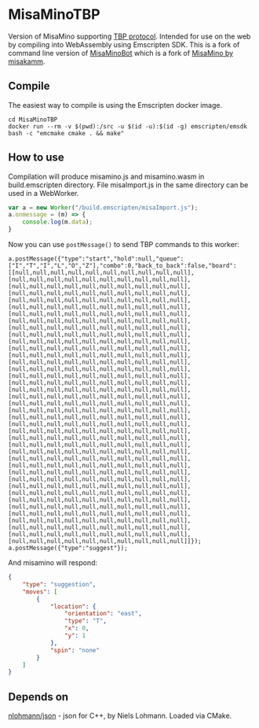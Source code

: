 # MisaMinoTBP
Version of MisaMino supporting [TBP protocol](https://github.com/tetris-bot-protocol/tbp-spec). Intended for use on the web by compiling into WebAssembly using Emscripten SDK. This is a fork of command line version of [MisaMinoBot](https://github.com/jezevec10/MisaMinoBot) which is a fork of [MisaMino by misakamm](https://github.com/misakamm/MisaMino).

## Compile
The easiest way to compile is using the Emscripten docker image.
```
cd MisaMinoTBP
docker run --rm -v $(pwd):/src -u $(id -u):$(id -g) emscripten/emsdk bash -c "emcmake cmake . && make"
```

## How to use
Compilation will produce misamino.js and misamino.wasm in build.emscripten directory. File misaImport.js in the same directory can be used in a WebWorker.
```js
var a = new Worker("/build.emscripten/misaImport.js");
a.onmessage = (m) => {
    console.log(m.data);
}
```

Now you can use `postMessage()` to send TBP commands to this worker:
```
a.postMessage({"type":"start","hold":null,"queue":["I","T","I","L","O","Z"],"combo":0,"back_to_back":false,"board":[[null,null,null,null,null,null,null,null,null,null],[null,null,null,null,null,null,null,null,null,null],[null,null,null,null,null,null,null,null,null,null],[null,null,null,null,null,null,null,null,null,null],[null,null,null,null,null,null,null,null,null,null],[null,null,null,null,null,null,null,null,null,null],[null,null,null,null,null,null,null,null,null,null],[null,null,null,null,null,null,null,null,null,null],[null,null,null,null,null,null,null,null,null,null],[null,null,null,null,null,null,null,null,null,null],[null,null,null,null,null,null,null,null,null,null],[null,null,null,null,null,null,null,null,null,null],[null,null,null,null,null,null,null,null,null,null],[null,null,null,null,null,null,null,null,null,null],[null,null,null,null,null,null,null,null,null,null],[null,null,null,null,null,null,null,null,null,null],[null,null,null,null,null,null,null,null,null,null],[null,null,null,null,null,null,null,null,null,null],[null,null,null,null,null,null,null,null,null,null],[null,null,null,null,null,null,null,null,null,null],[null,null,null,null,null,null,null,null,null,null],[null,null,null,null,null,null,null,null,null,null],[null,null,null,null,null,null,null,null,null,null],[null,null,null,null,null,null,null,null,null,null],[null,null,null,null,null,null,null,null,null,null],[null,null,null,null,null,null,null,null,null,null],[null,null,null,null,null,null,null,null,null,null],[null,null,null,null,null,null,null,null,null,null],[null,null,null,null,null,null,null,null,null,null],[null,null,null,null,null,null,null,null,null,null],[null,null,null,null,null,null,null,null,null,null],[null,null,null,null,null,null,null,null,null,null],[null,null,null,null,null,null,null,null,null,null],[null,null,null,null,null,null,null,null,null,null],[null,null,null,null,null,null,null,null,null,null],[null,null,null,null,null,null,null,null,null,null],[null,null,null,null,null,null,null,null,null,null],[null,null,null,null,null,null,null,null,null,null],[null,null,null,null,null,null,null,null,null,null],[null,null,null,null,null,null,null,null,null,null]]});
a.postMessage({"type":"suggest"});
```

And misamino will respond:
```json
{
    "type": "suggestion",
    "moves": [
        {
            "location": {
                "orientation": "east",
                "type": "T",
                "x": 0,
                "y": 1
            },
            "spin": "none"
        }
    ]
}
```

## Depends on
[nlohmann/json](https://github.com/nlohmann/json) - json for C++, by Niels Lohmann. Loaded via CMake.

